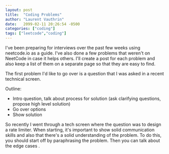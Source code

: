 ```yaml
---
layout: post
title:  "Coding Problems"
author: "Laurent Vauthrin"
date:   2099-02-11 20:26:54 -0500
categories: ["coding"]
tags: ["leetcode","coding"]
---
```


I've been preparing for interviews over the past few weeks using neetcode.io as a guide.  I've also done a few problems that weren't on NeetCode in case it helps others.  I'll create a post for each problem and also keep a list of them on a separate page so that they are easy to find.

The first problem I'd like to go over is a question that I was asked in a recent technical screen.

Outline:
- Intro question, talk about process for solution (ask clarifying questions, propose high level solution)
- Go over options 
- Show solution


So recently I went through a tech screen where the question was to design a rate limiter.  When starting, it's important to show solid communication skills and also that there's a solid understanding of the problem.  To do this, you should start off by paraphrasing the problem.  Then you can talk about the edge cases .


